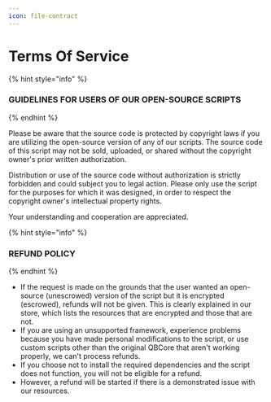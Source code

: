 ```yaml
---
icon: file-contract
---
```


# Terms Of Service

{% hint style="info" %}
### GUIDELINES FOR USERS OF OUR OPEN-SOURCE SCRIPTS
{% endhint %}

Please be aware that the source code is protected by copyright laws if you are utilizing the open-source version of any of our scripts. The source code of this script may not be sold, uploaded, or shared without the copyright owner's prior written authorization.

Distribution or use of the source code without authorization is strictly forbidden and could subject you to legal action. Please only use the script for the purposes for which it was designed, in order to respect the copyright owner's intellectual property rights.

Your understanding and cooperation are appreciated.



{% hint style="info" %}
### REFUND POLICY
{% endhint %}

* If the request is made on the grounds that the user wanted an open-source (unescrowed) version of the script but it is encrypted (escrowed), refunds will not be given. This is clearly explained in our store, which lists the resources that are encrypted and those that are not.
* If you are using an unsupported framework, experience problems because you have made personal modifications to the script, or use custom scripts other than the original QBCore that aren't working properly, we can't process refunds.
* If you choose not to install the required dependencies and the script does not function, you will not be eligible for a refund.
* However, a refund will be started if there is a demonstrated issue with our resources.






